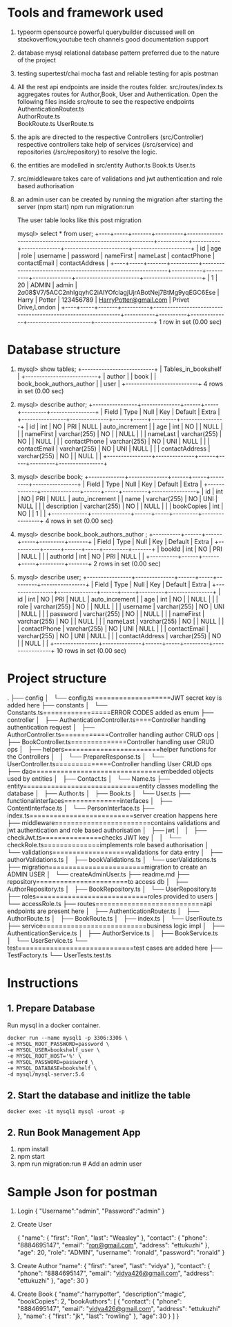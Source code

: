 # Tools and framework used

1. typeorm
   opensource
   powerful querybuilder
   discussed well on stackoverflow,youtube tech channels
   good documentation support

2. database mysql
   relational database pattern preferred due to the nature of the project

3. testing
   supertest/chai mocha
   fast and reliable testing for apis
   postman

4. All the rest api endpoints are inside the routes folder.
   src/routes/index.ts aggregates routes for Author,Book, User and Authentication.
   Open the following files inside src/route to see the respective endpoints
   AuthenticationRouter.ts  
   AuthorRoute.ts  
   BookRoute.ts
   UserRoute.ts

5. the apis are directed to the respective Controllers (src/Controller)
   respective controllers take help of services (/src/service) and repositories (/src/repository) to resolve the logic.

6. the entities are modelled in src/entity
   Author.ts Book.ts User.ts

7. src/middleware takes care of validations and jwt authentication and role based authorisation

8. an admin user can be created by running the migration after starting the server (npm start)
   npm run migration:run

   The user table looks like this post migration

   mysql> select \* from user;
   +----+-----+-------+----------+--------------------------------------------------------------+-----------+----------+--------------+-----------------------+---------------------+
   | id | age | role | username | password | nameFirst | nameLast | contactPhone | contactEmail | contactAddress |
   +----+-----+-------+----------+--------------------------------------------------------------+-----------+----------+--------------+-----------------------+---------------------+
   | 1 | 20 | ADMIN | admin | $2a$08$V7/5ACC2nhlgqyhC2iAlYOfclagjUjrABotNej7BtMg9yqEGC6Ese | Harry | Potter | 123456789 | HarryPotter@gmail.com | Privet Drive,London |
   +----+-----+-------+----------+--------------------------------------------------------------+-----------+----------+--------------+-----------------------+---------------------+
   1 row in set (0.00 sec)

# Database structure

1. mysql> show tables;
   +--------------------------+
   | Tables_in_bookshelf |
   +--------------------------+
   | author |
   | book |
   | book_book_authors_author |
   | user |
   +--------------------------+
   4 rows in set (0.00 sec)

2. mysql> describe author;
   +----------------+--------------+------+-----+---------+----------------+
   | Field | Type | Null | Key | Default | Extra |
   +----------------+--------------+------+-----+---------+----------------+
   | id | int | NO | PRI | NULL | auto_increment |
   | age | int | NO | | NULL | |
   | nameFirst | varchar(255) | NO | | NULL | |
   | nameLast | varchar(255) | NO | | NULL | |
   | contactPhone | varchar(255) | NO | UNI | NULL | |
   | contactEmail | varchar(255) | NO | UNI | NULL | |
   | contactAddress | varchar(255) | NO | | NULL | |
   +----------------+--------------+------+-----+---------+----------------+

3. mysql> describe book;
   +-------------+--------------+------+-----+---------+----------------+
   | Field | Type | Null | Key | Default | Extra |
   +-------------+--------------+------+-----+---------+----------------+
   | id | int | NO | PRI | NULL | auto_increment |
   | name | varchar(255) | NO | UNI | NULL | |
   | description | varchar(255) | NO | | NULL | |
   | bookCopies | int | NO | | 1 | |
   +-------------+--------------+------+-----+---------+----------------+
   4 rows in set (0.00 sec)

4. mysql> describe book_book_authors_author ;
   +----------+------+------+-----+---------+-------+
   | Field | Type | Null | Key | Default | Extra |
   +----------+------+------+-----+---------+-------+
   | bookId | int | NO | PRI | NULL | |
   | authorId | int | NO | PRI | NULL | |
   +----------+------+------+-----+---------+-------+
   2 rows in set (0.00 sec)

5. mysql> describe user;
   +----------------+--------------+------+-----+---------+----------------+
   | Field | Type | Null | Key | Default | Extra |
   +----------------+--------------+------+-----+---------+----------------+
   | id | int | NO | PRI | NULL | auto_increment |
   | age | int | NO | | NULL | |
   | role | varchar(255) | NO | | NULL | |
   | username | varchar(255) | NO | UNI | NULL | |
   | password | varchar(255) | NO | | NULL | |
   | nameFirst | varchar(255) | NO | | NULL | |
   | nameLast | varchar(255) | NO | | NULL | |
   | contactPhone | varchar(255) | NO | UNI | NULL | |
   | contactEmail | varchar(255) | NO | UNI | NULL | |
   | contactAddress | varchar(255) | NO | | NULL | |
   +----------------+--------------+------+-----+---------+----------------+
   10 rows in set (0.00 sec)

# Project structure

.
├── config
│   └── config.ts ===================JWT secret key is added here
├── constants
│   └── Constants.ts=================ERROR CODES added as enum
├── controller
│   ├── AuthenticationController.ts====Controller handling authentication request
│   ├── AuthorController.ts============Controller handling author CRUD ops
│   ├── BookController.ts==============Controller handling user CRUD ops
│   ├── helpers========================helper functions for the Controllers
│   │   └── PrepareResponse.ts
│   └── UserController.ts==============Controller handling User CRUD ops
├── dao================================embedded objects used by entities
│   ├── Contact.ts
│   └── Name.ts
├── entity=============================entity classes modelling the database
│   ├── Author.ts
│   ├── Book.ts
│   └── User.ts
├── functionalinterfaces==============interfaces
│   ├── ContentInterface.ts
│   └── PersonInterface.ts
├── index.ts==========================server creation happens here
├── middleware========================contains validations and jwt authentication and role based authorisation
│   ├── jwt
│   │   ├── checkJwt.ts===============checks JWT key
│   │   └── checkRole.ts==============implements role based authorisation
│   └── validations===================validations for data entry
│   ├── authorValidations.ts
│   ├── bookValidations.ts
│   └── userValidations.ts
├── migration========================migration to create an ADMIN USER
│   └── createAdminUser.ts
├── readme.md
├── repository=======================to access db
│   ├── AuthorRepository.ts
│   ├── BookRepository.ts
│   └── UserRepository.ts
├── roles============================roles provided to users
│   └── accessRole.ts
├── routes===========================api endpoints are present here
│   ├── AuthenticationRouter.ts
│   ├── AuthorRoute.ts
│   ├── BookRoute.ts
│   ├── index.ts
│   └── UserRoute.ts
├── service==========================business logic impl
│   ├── AuthenticationService.ts
│   ├── AuthorService.ts
│   ├── BookService.ts
│   └── UserService.ts
└── test=============================test cases are added here
├── TestFactory.ts
└── UserTests.test.ts

# Instructions

## 1. Prepare Database

Run mysql in a docker container.

```
docker run --name mysql1 -p 3306:3306 \
-e MYSQL_ROOT_PASSWORD=password \
-e MYSQL_USER=bookshelf_user \
-e MYSQL_ROOT_HOST='%' \
-e MYSQL_PASSWORD=password \
-e MYSQL_DATABASE=bookshelf \
-d mysql/mysql-server:5.6
```

## 2. Start the database and initlize the table

```
docker exec -it mysql1 mysql -uroot -p
```

## 2. Run Book Management App

1. npm install
2. npm start
3. npm run migration:run # Add an admin user

# Sample Json for postman

1. Login
   {
   "Username":"admin",
   "Password":"admin"
   }
2. Create User

   {
   "name": {
   "first": "Ron",
   "last": "Weasley"
   },
   "contact": {
   "phone": "8884695147",
   "email": "ron@gmail.com",
   "address": "ettukuzhi"
   },
   "age": 20,
   "role": "ADMIN",
   "username": "ronald",
   "password": "ronald"
   }

3. Create Author
   "name": {
   "first": "sree",
   "last": "vidya"
   },
   "contact": {
   "phone": "8884695147",
   "email": "vidya426@gmail.com",
   "address": "ettukuzhi"
   },
   "age": 30
   }

4. Create Book
   { "name":"harrypotter",
   "description":"magic",
   "bookCopies": 2,
   "bookAuthors": [
   {
   "contact": {
   "phone": "8884695147",
   "email": "vidya426@gmail.com",
   "address": "ettukuzhi"
   },
   "name": {
   "first": "jk",
   "last": "rowling"
   },
   "age": 30
   }
   ]
   }

